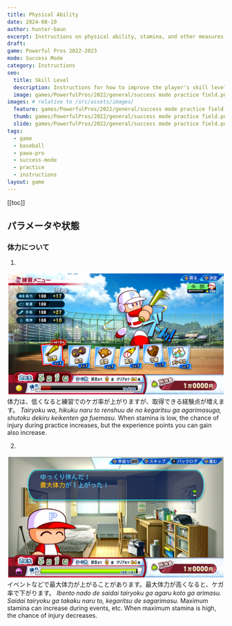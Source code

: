 ```yaml
---
title: Physical Ability
date: 2024-08-10
author: hunter-baun
excerpt: Instructions on physical ability, stamina, and other measures of physical ability
draft: 
game: Powerful Pros 2022-2023
mode: Success Mode
category: Instructions
seo:
  title: Skill Level
  description: Instructions for how to improve the player's skill level
  image: games/PowerfulPros/2022/general/success mode practice field.png
images: # relative to /src/assets/images/
  feature: games/PowerfulPros/2022/general/success mode practice field.png
  thumb: games/PowerfulPros/2022/general/success mode practice field.png
  slide: games/PowerfulPros/2022/general/success mode practice field.png
tags:
  - game
  - baseball
  - pawa-pro
  - success-mode
  - practice
  - instructions
layout: game
---
```

[[toc]]
<article class="prose max-w-xl lg:max-w-4xl lg:prose-lg">

## パラメータや状態

### 体力について

1. 
![Batting practice with high injury chance](</assets/images/games/PowerfulPros/2022/Success Mode/Instructions/Success Mode/Parameters and Conditions/Physical Ability/1.png>)
体力は、低くなると練習でのケガ率が上がりますが、取得できる経験点が増えます。
*Tairyoku wa, hikuku naru to renshuu de no kegaritsu ga agarimasuga, shutoku dekiru keikenten ga fuemasu.*
When stamina is low, the chance of injury during practice increases, but the experience points you can gain also increase.

2. 
![Event dialog increasing maximum stamina](</assets/images/games/PowerfulPros/2022/Success Mode/Instructions/Success Mode/Parameters and Conditions/Physical Ability/2.png>)
イベントなどで最大体力が上がることがあります。最大体力が高くなると、ケガ率で下がります。
*Ibento nado de saidai tairyoku ga agaru koto ga arimasu. Saidai tairyoku ga takaku naru to, kegaritsu de sagarimasu.*
Maximum stamina can increase during events, etc. When maximum stamina is high, the chance of injury decreases.

</article>